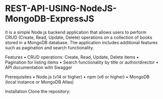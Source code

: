 # REST-API-USING-NodeJS-MongoDB-ExpressJS
It is a simple Node.js backend application that allows users to perform CRUD (Create, Read, Update, Delete) operations on a collection of books stored in a MongoDB database. The application includes additional features such as pagination and search functionality.

Features
• CRUD operations: Create, Read, Update, Delete items
• Pagination for listing items
• Search functionality by title or author/director
• API documentation with Swagger

Prerequisites
• Node.js (v14 or higher)
• npm (v6 or higher)
• MongoDB (local instance or MongoDB Atlas)

Installation
Clone the repository:
